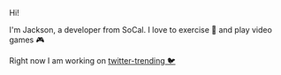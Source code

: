 Hi!

I'm Jackson, a developer from SoCal. I love to exercise 🏃 and play video games 🎮

Right now I am working on [twitter-trending 🐦](https://github.com/JacksonJW/twitter-trending)
